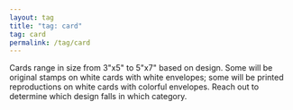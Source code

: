 ```yaml
---
layout: tag
title: "tag: card"
tag: card
permalink: /tag/card
---
```


Cards range in size from 3"x5" to 5"x7" based on design. Some will be original stamps on white cards with white envelopes; some will be printed reproductions on white cards with colorful envelopes. Reach out to determine which design falls in which category.
